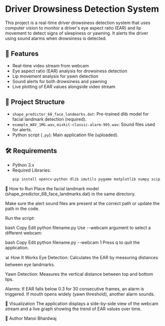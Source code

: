 # Driver Drowsiness Detection System

This project is a real-time driver drowsiness detection system that uses computer vision to monitor a driver's eye aspect ratio (EAR) and lip movement to detect signs of sleepiness or yawning. It alerts the driver using sound alarms when drowsiness is detected.

## 🔧 Features

- Real-time video stream from webcam
- Eye aspect ratio (EAR) analysis for drowsiness detection
- Lip movement analysis for yawn detection
- Sound alerts for both drowsiness and yawning
- Live plotting of EAR values alongside video stream

## 📁 Project Structure

- `shape_predictor_68_face_landmarks.dat`: Pre-trained dlib model for facial landmark detection (required).
- `example_WAV_1MG.wav`, `mixkit-classic-alarm-995.wav`: Sound files used for alerts.
- Python script (`.py`): Main application file (uploaded).

## 🛠️ Requirements

- Python 3.x
- Required Libraries:
  ```bash
  pip install opencv-python dlib imutils pygame matplotlib numpy scipy
🚀 How to Run
Place the facial landmark model (shape_predictor_68_face_landmarks.dat) in the same directory.

Make sure the alert sound files are present at the correct path or update the path in the code.

Run the script:

bash
Copy
Edit
python filename.py
Use --webcam argument to select a different webcam:

bash
Copy
Edit
python filename.py --webcam 1
Press q to quit the application.

📊 How It Works
Eye Detection: Calculates the EAR by measuring distances between eye landmarks.

Yawn Detection: Measures the vertical distance between top and bottom lips.

Alarms: If EAR falls below 0.3 for 30 consecutive frames, an alarm is triggered. If mouth opens widely (yawn threshold), another alarm sounds.

📸 Visualization
The application displays a side-by-side view of the webcam stream and a live graph showing the trend of EAR values over time.

👤 Author
Mansi Bhardwaj
